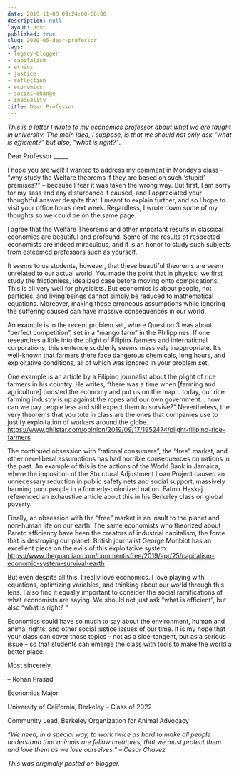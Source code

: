 ```yaml
---
date: 2019-11-08 09:24:00-08:00
description: null
layout: post
published: true
slug: 2020-05-dear-professor
tags:
- legacy-blogger
- capitalism
- ethics
- justice
- reflection
- economics
- social-change
- inequality
title: Dear Professor
---
```



*This is a letter I wrote to my economics professor about what
we are taught in university. The main idea, I suppose, is that we
should not only ask “what is efficient?” but also, “what is right?”*.  

  

Dear Professor \_\_\_\_\_  

  

I hope you are well! I wanted to address my comment in Monday’s class
– “why study the Welfare theorems if they are based on such ‘stupid’
premises?” – because I fear it was taken the wrong way. But first, I am
sorry for my sass and any disturbance it caused, and I appreciated your
thoughtful answer despite that. I meant to explain further, and so I
hope to visit your office hours next week. Regardless, I wrote down some
of my thoughts so we could be on the same page.  

  

I agree that the Welfare Theorems and other important results in
classical economics are beautiful and profound. Some of the results of
respected economists are indeed miraculous, and it is an honor to study
such subjects from esteemed professors such as yourself.  

  

It seems to us students, however, that these beautiful theorems are
seem unrelated to our actual world. You made the point that in physics,
we first study the frictionless, idealized case before moving onto
complications. This is all very well for physicists. But economics is
about people, not particles, and living beings cannot simply be reduced
to mathematical equations. Moreover, making these erroneous assumptions
while ignoring the suffering caused can have massive consequences in our
world.  

  

An example is in the recent problem set, where Question 3 was about
“perfect competition”, set in a “mango farm” in the Philippines. If one
researches a little into the plight of Filipinx farmers and
international corporations, this sentence suddenly seems massively
inappropriate. It’s well-known that farmers there face dangerous
chemicals, long hours, and exploitative conditions, all of which was
ignored in your problem set.  

  

One example is an article by a Filipino journalist about the plight
of rice farmers in his country. He writes, “there was a time when
[farming and agriculture] boosted the economy and put us on the map…
today, our rice farming industry is up against the ropes and our own
government… how can we pay people less and still expect them to
survive?” Nevertheless, the very theorems that you tote in class are the
ones that companies use to justify exploitation of workers around the
globe.
https://www.philstar.com/opinion/2019/09/17/1952474/plight-filipino-rice-farmers  

  

The continued obsession with “rational consumers”, the “free” market,
and other neo-liberal assumptions has had horrible consequences on
nations in the past. An example of this is the actions of the World Bank
in Jamaica, where the imposition of the Structural Adjustment Loan
Project caused an unnecessary reduction in public safety nets and social
support, massively harming poor people in a formerly-colonized nation.
Fatmir Haskaj referenced an exhaustive article about this in his
Berkeley class on global poverty.  

  

Finally, an obsession with the “free” market is an insult to the
planet and non-human life on our earth. The same economists who
theorized about Pareto efficiency have been the creators of industrial
capitalism, the force that is destroying our planet. British journalist
George Monbiot has an excellent piece on the evils of this exploitative
system:
https://www.theguardian.com/commentisfree/2019/apr/25/capitalism-economic-system-survival-earth  

  

But even despite all this, I really love economics. I love playing
with equations, optimizing variables, and thinking about our world
through this lens. I also find it equally important to consider the
social ramifications of what economists are saying. We should not just
ask “what is efficient”, but also “what is right? “  

  

Economics could have
so much to say about the environment, human and animal rights, and
other social justice issues of our time. It is my hope that your class
can cover those topics – not as a side-tangent, but as a serious issue –
so that students can emerge the class with tools to make the world a
better place.  

  

Most sincerely,   

–
Rohan Prasad  

Economics Major  

University of California, Berkeley – Class of 2022  

Community Lead, Berkeley Organization for Animal Advocacy  

*“We need, in a special way, to work twice as hard to make all
people understand that animals are fellow creatures, that we must
protect them and love them as we love ourselves.” – Cesar Chavez*

*This was originally posted on blogger.*
